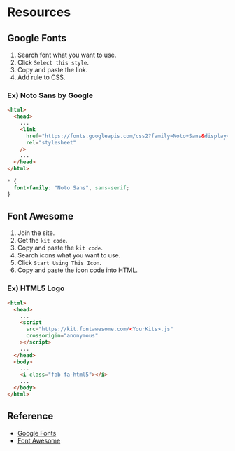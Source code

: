 # Resources

## Google Fonts

1. Search font what you want to use.
2. Click `Select this style`.
3. Copy and paste the link.
4. Add rule to CSS.

### Ex) Noto Sans by Google

```html
<html>
  <head>
    ...
    <link
      href="https://fonts.googleapis.com/css2?family=Noto+Sans&display=swap"
      rel="stylesheet"
    />
    ...
  </head>
</html>
```

```css
* {
  font-family: "Noto Sans", sans-serif;
}
```

## Font Awesome

1. Join the site.
2. Get the `kit code`.
3. Copy and paste the `kit code`.
4. Search icons what you want to use.
5. Click `Start Using This Icon`.
6. Copy and paste the icon code into HTML.

### Ex) HTML5 Logo

```html
<html>
  <head>
    ...
    <script
      src="https://kit.fontawesome.com/<YourKits>.js"
      crossorigin="anonymous"
    ></script>
    ...
  </head>
  <body>
    ...
    <i class="fab fa-html5"></i>
    ...
  </body>
</html>
```

## Reference

- [Google Fonts](https://fonts.google.com/)
- [Font Awesome](https://fontawesome.com/)
